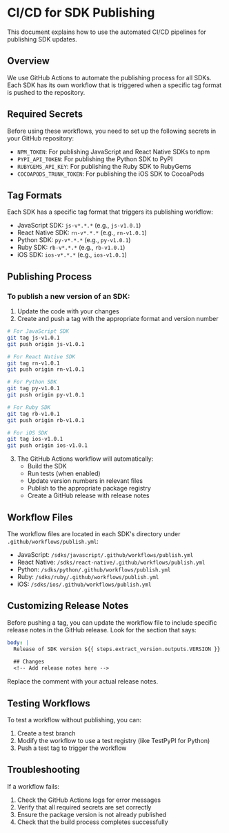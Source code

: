 # CI/CD for SDK Publishing

This document explains how to use the automated CI/CD pipelines for publishing SDK updates.

## Overview

We use GitHub Actions to automate the publishing process for all SDKs. Each SDK has its own workflow that is triggered when a specific tag format is pushed to the repository.

## Required Secrets

Before using these workflows, you need to set up the following secrets in your GitHub repository:

- `NPM_TOKEN`: For publishing JavaScript and React Native SDKs to npm
- `PYPI_API_TOKEN`: For publishing the Python SDK to PyPI
- `RUBYGEMS_API_KEY`: For publishing the Ruby SDK to RubyGems
- `COCOAPODS_TRUNK_TOKEN`: For publishing the iOS SDK to CocoaPods

## Tag Formats

Each SDK has a specific tag format that triggers its publishing workflow:

- JavaScript SDK: `js-v*.*.*` (e.g., `js-v1.0.1`)
- React Native SDK: `rn-v*.*.*` (e.g., `rn-v1.0.1`)
- Python SDK: `py-v*.*.*` (e.g., `py-v1.0.1`)
- Ruby SDK: `rb-v*.*.*` (e.g., `rb-v1.0.1`)
- iOS SDK: `ios-v*.*.*` (e.g., `ios-v1.0.1`)

## Publishing Process

### To publish a new version of an SDK:

1. Update the code with your changes
2. Create and push a tag with the appropriate format and version number

```bash
# For JavaScript SDK
git tag js-v1.0.1
git push origin js-v1.0.1

# For React Native SDK
git tag rn-v1.0.1
git push origin rn-v1.0.1

# For Python SDK
git tag py-v1.0.1
git push origin py-v1.0.1

# For Ruby SDK
git tag rb-v1.0.1
git push origin rb-v1.0.1

# For iOS SDK
git tag ios-v1.0.1
git push origin ios-v1.0.1
```

3. The GitHub Actions workflow will automatically:
   - Build the SDK
   - Run tests (when enabled)
   - Update version numbers in relevant files
   - Publish to the appropriate package registry
   - Create a GitHub release with release notes

## Workflow Files

The workflow files are located in each SDK's directory under `.github/workflows/publish.yml`:

- JavaScript: `/sdks/javascript/.github/workflows/publish.yml`
- React Native: `/sdks/react-native/.github/workflows/publish.yml`
- Python: `/sdks/python/.github/workflows/publish.yml`
- Ruby: `/sdks/ruby/.github/workflows/publish.yml`
- iOS: `/sdks/ios/.github/workflows/publish.yml`

## Customizing Release Notes

Before pushing a tag, you can update the workflow file to include specific release notes in the GitHub release. Look for the section that says:

```yaml
body: |
  Release of SDK version ${{ steps.extract_version.outputs.VERSION }}
  
  ## Changes
  <!-- Add release notes here -->
```

Replace the comment with your actual release notes.

## Testing Workflows

To test a workflow without publishing, you can:

1. Create a test branch
2. Modify the workflow to use a test registry (like TestPyPI for Python)
3. Push a test tag to trigger the workflow

## Troubleshooting

If a workflow fails:

1. Check the GitHub Actions logs for error messages
2. Verify that all required secrets are set correctly
3. Ensure the package version is not already published
4. Check that the build process completes successfully